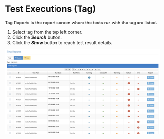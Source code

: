 # Test Executions (Tag)

Tag Reports is the report screen where the tests run with the tag are listed.

1. Select tag from the top left corner.
2. Click the _**Search**_ button.
3. Click the _**Show**_ button to reach test result details.

![](<../.gitbook/assets/Screen Shot 2021-12-09 at 09.33.28.png>)
